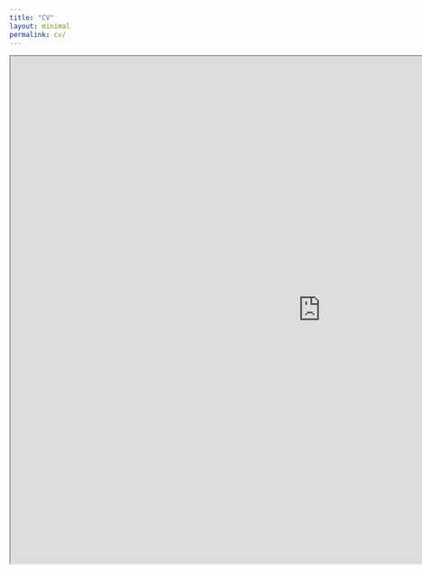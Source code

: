 ```yaml
---
title: "CV"
layout: minimal
permalink: cv/
---
```


<iframe src="https://drive.google.com/file/d/1SC0mjhvLIKTDJ1uBRhyLkljUdJSark6n/preview" width="1100" height="900"></iframe>
